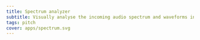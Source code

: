 ```yaml
---
title: Spectrum analyzer
subtitle: Visually analyse the incoming audio spectrum and waveforms in realtime
tags: pitch
cover: apps/spectrum.svg
---
```


<client-only>
  <pitch-spectrum />
  <svg-save svg="pitch-spectrum" />
</client-only>
